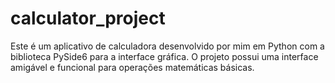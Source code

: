 # calculator_project
Este é um aplicativo de calculadora desenvolvido por mim em Python com a biblioteca PySide6 para a interface gráfica. O projeto possui uma interface amigável e funcional para operações matemáticas básicas.
